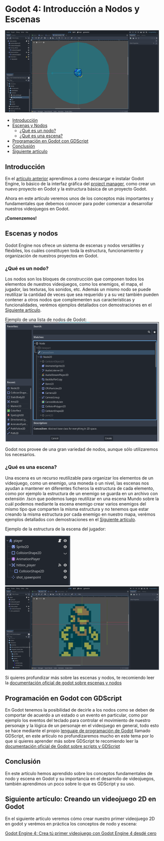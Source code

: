 # Godot 4: Introducción a Nodos y Escenas

![enemy_scene_example](resources/enemy_scene_example.png)


- [Introducción](#introducción)
- [Escenas y Nodos](#escenas-y-nodos)
    * [¿Qué es un nodo?](#¿qué-es-un-nodo)
    * [¿Qué es una escena?](#¿qué-es-una-escena)
- [Programación en Godot con GDScript](#programación-en-godot-con-gdscript)
- [Conclusión](#conclusión)
- [Siguiente artículo](#siguiente-artículo-creando-un-videojuego-2d-en-godot)

## Introducción
En el [artículo anterior](articulo_2_introduccion_a_godot.md) aprendimos a como descargar e instalar Godot Engine, lo básico de la interfaz gráfica del [project manager](https://docs.godotengine.org/en/stable/tutorials/editor/project_manager.html), como crear un nuevo proyecto en Godot y la estructura básica de un proyecto Godot.

Ahora en este artículo veremos unos de los conceptos más importantes y fundamentales que debemos conocer para poder comenzar a desarrollar nuestros videojuegos en Godot.

**¡Comenzemos!**

## Escenas y nodos
Godot Engine nos ofrece un sistema de escenas y nodos versátiles y fléxbiles, los cuáles constituyen toda la estructura, funcionamiento y organización de nuestros proyectos en Godot.

### ¿Qué es un nodo?
Los nodos son los bloques de construcción que componen todos los elementos de nuestros videojuegos, como los enemigos, el mapa, el jugador, las texturas, los sonidos, etc. Además un mismo nodo se puede reutilizar la cantidad de veces que sea requerido y a su vez también pueden contener a otros nodos que complementen sus características y funcionalidades, verémos ejemplos detallados con demostraciones en el [Siguiente artículo](articulo_4_creando_un_videojuego_en_godot.md).

Ejemplo de una lista de nodos de Godot:
![node_types_example](resources/node_types_example.png)

Godot nos provee de una gran variedad de nodos, aunque sólo utilizaremos los necesarios.

### ¿Qué es una escena?
Una escena es un recurso reutilizable para organizar los elementos de un videojuego, como un enemigo, una moneda o un nivel, las escenas nos ayudan a mantener en diferentes ficheros la estructura de cada elemento, como por ejemplo la estructura de un enemigo se guarda en un archivo con extensión .tscn que podemos luego reutilizar en una escena Mundo sobre la cuál podemos mediante la escena enemigo crear varios enemigos del mismo tipo que comparten la misma estructura y no tenemos que estar creando la misma estructura por cada enemigo en nuestro mapa, verémos ejemplos detallados con demostraciones en el [Siguiente artículo](articulo_4_creando_un_videojuego_en_godot.md).

Ejemplo de la estructura de la escena del jugador:

![scene_structure_example](resources/scene_structure_example.png)
![scene_player_structure_scene](resources/scene_player_structure_scene.png)

Si quieres profundizar más sobre las escenas y nodos, te recomiendo leer la [documentación oficial de godot sobre escenas y nodos](https://docs.godotengine.org/es/stable/getting_started/step_by_step/nodes_and_scenes.html)


## Programación en Godot con GDScript
En Godot tenemos la posibilidad de decirle a los nodos como se deben de comportar de acuerdo a un estado o un evento en particular, como por ejemplo los eventos del teclado para controlar el movimiento de nuestro personaje y la lógica de un personaje en el videojuego en general, todo esto se hace mediante el propio [lenguaje de programación de Godot](https://es.wikipedia.org/wiki/Lenguaje_de_programaci%C3%B3n) llamado GDScript, en este artículo no profundizaremos mucho en este tema por lo que si quieres aprender más sobre GDScript te recomiendo leer la [documentación oficial de Godot sobre scripts y GDScript](https://docs.godotengine.org/es/stable/getting_started/introduction/learn_to_code_with_gdscript.html#learn-in-your-browser-with-the-gdscript-app)

## Conclusión
En este artículo hemos aprendido sobre los conceptos fundamentales de nodo y escena en Godot y su importancia en el desarrollo de videojuegos, también aprendimos un poco sobre lo que es GDScript y su uso.

## Siguiente artículo: Creando un videojuego 2D en Godot
En el siguiente artículo veremos cómo crear nuestro primer videojuego 2D en godot
y verémos en práctica los conceptos de nodo y escena:

[Godot Engine 4: Crea tú primer videojuego con Godot Engine 4 desdé cero](articulo_4_creando_un_videojuego_en_godot.md)


